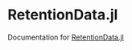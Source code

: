# RetentionData.jl

Documentation for [RetentionData.jl](https://github.com/GasChromatographyToolbox/RetentionData)